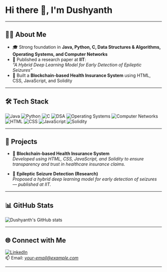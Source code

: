 # Hi there 👋, I'm Dushyanth  

---

## 🧑‍💻 About Me
- 🎓 Strong foundation in **Java, Python, C, Data Structures & Algorithms, Operating Systems, and Computer Networks**  
- 🔬 Published a research paper at **IIT**:  
  *“A Hybrid Deep Learning Model for Early Detection of Epileptic Seizures”*  
- 🚀 Built a **Blockchain-based Health Insurance System** using HTML, CSS, JavaScript, and Solidity  

---

## 🛠 Tech Stack
![Java](https://img.shields.io/badge/Java-ED8B00?logo=openjdk&logoColor=white)
![Python](https://img.shields.io/badge/Python-3776AB?logo=python&logoColor=white)
![C](https://img.shields.io/badge/C-00599C?logo=c&logoColor=white)
![DSA](https://img.shields.io/badge/Data%20Structures%20&%20Algorithms-02569B)
![Operating Systems](https://img.shields.io/badge/OS-Kernel-lightgrey)
![Computer Networks](https://img.shields.io/badge/Computer%20Networks-228B22)
![HTML](https://img.shields.io/badge/HTML5-E34F26?logo=html5&logoColor=white)
![CSS](https://img.shields.io/badge/CSS3-1572B6?logo=css3&logoColor=white)
![JavaScript](https://img.shields.io/badge/JavaScript-F7DF1E?logo=javascript&logoColor=black)
![Solidity](https://img.shields.io/badge/Solidity-363636?logo=solidity&logoColor=white)

---

## 🚀 Projects
- 🏥 **Blockchain-based Health Insurance System**  
  *Developed using HTML, CSS, JavaScript, and Solidity to ensure transparency and trust in healthcare insurance claims.*

- 🤖 **Epileptic Seizure Detection (Research)**  
  *Proposed a hybrid deep learning model for early detection of seizures — published at IIT.*  

---

## 📊 GitHub Stats
![Dushyanth's GitHub stats](https://github-readme-stats.vercel.app/api?username=Dushyanth777&show_icons=true&theme=default)

---

## 🌐 Connect with Me
[![LinkedIn](https://img.shields.io/badge/LinkedIn-0077B5?logo=linkedin&logoColor=white)](https://www.linkedin.com/in/YOUR-LINKEDIN/)  
📫 Email: *your-email@example.com*  

---
